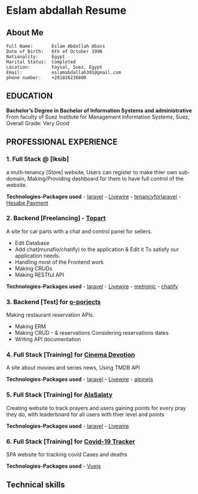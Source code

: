 # Eslam abdallah Resume

## About Me

```
Full Name:       Eslam Abdallah Abass 
Date of Birth:   6th of October 1996
Nationality:     Egypt
Marital Status:  Completed
Location:        Faysal, Suez, Egypt
Email:           eslamabdallah301@gmail.com
phone number:    +201026236600
```
## EDUCATION

**Bachelor’s Degree in Bachelor of Information Systems and administrative**
From faculty of Suez Institute for Management Information Systems, Suez, Overall Grade: Very Good

## PROFESSIONAL EXPERIENCE

### 1. Full Stack  @ [Iksib]
a multi-tenancy [Store] website, Users can register to make thier own  sub-domain, Making/Providing dashboard for them to have full control of the website.

**Technologies-Packages used** 
    - [laravel](https://laravel.com/)
    - [Livewire](https://laravel-livewire.com/)
    - [tenancyforlaravel](https://tenancyforlaravel.com/saas-boilerplate/)
    - [Hesabe Payment](https://www.hesabe.com/)


### 2. Backend  [Freelancing] - [Topart](https://topart.services/)
A site for car parts with a chat and control panel for sellers.
* Edit Database
* Add chat(munafio/chatify) to the application & Edit it To satisfy our application needs.
* Handling most of the Frontend work
* Making CRUDs
* Making RESTful API 

**Technologies-Packages used** 
    - [laravel](https://laravel.com/)
    - [Livewire](https://laravel-livewire.com/)
    - [metronic](https://keenthemes.com/metronic/)
    - [chatify](https://github.com/munafio/chatify)


### 3. Backend  [Test] for [o-porjects](https://www.o-projects.org/)
Making restaurant reservation APIs.
* Making ERM 
* Making CRUD - & reservations Considering reservations dates 
* Writing API documentation


### 4. Full Stack  [Training] for [Cinema Devotion](https://moviesarea.hassaneida.com/)
A site about movies and series news,
Using TMDB API

**Technologies-Packages used** 
    - [laravel](https://laravel.com/)
    - [Livewire](https://laravel-livewire.com/)
    - [alpinejs](https://alpinejs.dev/)

### 5. Full Stack  [Training] for [AlaSalaty](https://www.salah.hassaneida.com/ranking)
Creating website to track prayers and users gaining points for every pray they do,
with leaderboard for all users with thier level and points

**Technologies-Packages used** 
    - [laravel](https://laravel.com/)
    - [Livewire](https://laravel-livewire.com/)

### 6. Full Stack  [Training] for [Covid-19 Tracker](https://covid19tracker.hassaneida.com/)
SPA website for tracking covid Cases and deaths 

**Technologies-Packages used** 
    - [Vuejs](https://vuejs.org/)


## Technical skills 